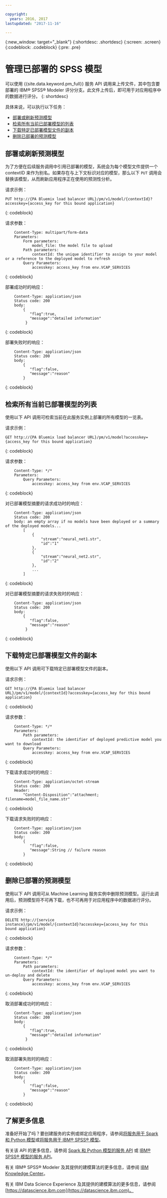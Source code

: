 ```yaml
---

copyright:
  years: 2016, 2017
lastupdated: "2017-11-16"

---
```


{:new_window: target="_blank"}
{:shortdesc: .shortdesc}
{:screen: .screen}
{:codeblock: .codeblock}
{:pre: .pre}

# 管理已部署的 SPSS 模型

可以使用 {{site.data.keyword.pm_full}} 服务 API 调用来上传文件，其中包含要部署的 IBM® SPSS® Modeler 评分分支。此文件上传后，即可用于对应用程序中的数据进行评分。
{: shortdesc}

具体来说，可以执行以下任务：

*  [部署或刷新预测模型](#deploying-or-refreshing-a-predictive-model)
*  [检索所有当前已部署模型的列表](#retrieving-a-list-of-all-currently-deployed-models)
*  [下载特定已部署模型文件的副本](#downloading-a-copy-of-a-specific-deployed-model-file)
*  [删除已部署的预测模型](#deleting-a-deployed-predictive-model)

## 部署或刷新预测模型

为了方便在后续服务调用中引用已部署的模型，系统会为每个模型文件提供一个 contextID 来作为别名。如果存在与上下文标识对应的模型，那么以下 `PUT` 调用会替换该模型，从而刷新应用程序正在使用的预测性分析。

请求示例：

```
PUT http://{PA Bluemix load balancer URL}/pm/v1/model/{contextId}?accesskey={access_key for this bound application}
```
{: codeblock}

请求参数：

```
    Content-Type: multipart/form-data
    Parameters:
        Form parameters:
            model_file: the model file to upload
        Path parameters:
            contextId: the unique identifier to assign to your model or a reference to the deployed model to refresh
        Query Parameters:
            accesskey: access_key from env.VCAP_SERVICES
```
{: codeblock}

部署成功时的响应：

```
    Content-Type: application/json
    Status code: 200
    body:
        {
           "flag":true, 
           "message":"detailed information"  
         }
```
{: codeblock}

部署失败时的响应：

```
    Content-Type: application/json
    Status code: 200
    body:
        {
           "flag":false, 
           "message":"reason"
        }
```
{: codeblock}

## 检索所有当前已部署模型的列表

使用以下 API 调用可检索当前在此服务实例上部署的所有模型的一览表。

请求示例：

```
GET http://{PA Bluemix load balancer URL}/pm/v1/model?accesskey={access_key for this bound application}
```
{: codeblock}

请求参数：

```
    Content-Type: */*
    Parameters:
        Query Parameters:
            accesskey: access_key from env.VCAP_SERVICES
```
{: codeblock}

对已部署模型摘要的请求成功时的响应：

```
    Content-Type: application/json
    Status code: 200
    body: an empty array if no models have been deployed or a summary of the deployed models...
        [
            {
                "stream":"neural_net1.str",
                "id":"1"
            },
            {
                "stream":"neural_net2.str",
                "id":"2"
            },
            ...
        ]
```
{: codeblock}

对已部署模型摘要的请求失败时的响应：

```
    Content-Type: application/json
    Status code: 200
    body:
        {
           "flag":false, 
           "message":"reason"  
         }
```
{: codeblock}

## 下载特定已部署模型文件的副本

使用以下 API 调用可下载特定已部署模型文件的副本。

请求示例：

```
GET http://{PA Bluemix load balancer
URL}/pm/v1/model/{contextId}?accesskey={access_key for this bound
application}
```
{: codeblock}

请求参数：

```
    Content-Type: */*
    Parameters:
        Path parameters:
            contextId: the identifier of deployed predictive model you want to download
        Query Parameters:
            accesskey: access_key from env.VCAP_SERVICES
```
{: codeblock}

下载请求成功时的响应：

```
    Content-Type: application/octet-stream
    Status code: 200
    Header:
        "Content-Disposition":"attachment; filename=model_file_name.str"
```
{: codeblock}

下载请求失败时的响应：

```
    Content-Type: application/json
    Status code: 200
    body:
        {
           "flag":false, 
           "message":String // failure reason 
        }
```
{: codeblock}

## 删除已部署的预测模型

使用以下 API 调用可从 Machine Learning 服务实例中删除预测模型。运行此调用后，预测模型将不可再下载，也不可再用于对应用程序中的数据进行评分。

请求示例：

```
DELETE http://{service
instance}/pm/v1/model/{contextId}?accesskey={access_key for this
bound application}
```
{: codeblock}

请求参数：

```
    Content-Type: */*
    Parameters:
        Path parameters:
            contextId: the identifier of deployed model you want to un-deploy and delete
        Query Parameters:
            accesskey: access_key from env.VCAP_SERVICES
```
{: codeblock}

取消部署成功时的响应：

```
    Content-Type: application/json
    Status code: 200
    body:
        {
           "flag":true, 
           "message":"detailed information"  
         }
```
{: codeblock}

取消部署失败时的响应：

```
    Content-Type: application/json
    Status code: 200
    body:
        {
           "flag":false, 
           "message":"reason"
        }
```
{: codeblock}

## 了解更多信息

准备好开始了吗？要创建服务的实例或绑定应用程序，请参阅[将服务用于 Spark 和 Python 模型](using_pm_service_dsx.html)或[将服务用于 IBM® SPSS® 模型](using_pm_service.html)。


有关该 API 的更多信息，请参阅 [Spark 和 Python 模型的服务 API](pm_service_api_spark.html) 或 [IBM® SPSS® 模型的服务 API](pm_service_api_spss.html)。

有关 IBM® SPSS® Modeler 及其提供的建模算法的更多信息，请参阅 [IBM Knowledge Center](https://www.ibm.com/support/knowledgecenter/SS3RA7)。

有关 IBM Data Science Experience 及其提供的建模算法的更多信息，请参阅 [https://datascience.ibm.com](https://datascience.ibm.com)。
